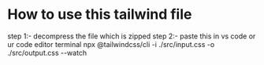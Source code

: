 # How to use this tailwind file
step 1:- decompress the file which is zipped
step 2:- paste this in vs code or ur code editor terminal
npx @tailwindcss/cli -i ./src/input.css -o ./src/output.css --watch
